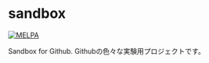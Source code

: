# sandbox

[![MELPA](http://melpa.org/packages/simplenote2-badge.svg)](http://melpa.org/#/simplenote2)

Sandbox for Github.
Githubの色々な実験用プロジェクトです。
